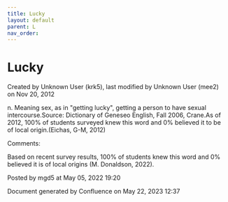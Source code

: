 ```yaml
---
title: Lucky
layout: default
parent: L
nav_order:
---
```


# Lucky

Created by  Unknown User (krk5), last modified by  Unknown User (mee2) on Nov 20, 2012

n. Meaning sex, as in &quot;getting lucky&quot;, getting a person to have sexual intercourse.Source: Dictionary of Geneseo English, Fall 2006, Crane.As of 2012, 100% of students surveyed knew this word and 0% believed it to be of local origin.(Eichas, G-M, 2012) 

Comments:

Based on recent survey results, 100% of students knew this word and 0% believed it is of local origins (M. Donaldson, 2022). 

Posted by mgd5 at May 05, 2022 19:20

Document generated by Confluence on May 22, 2023 12:37


